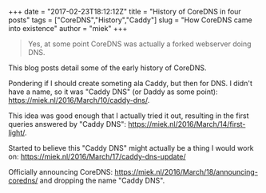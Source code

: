 +++
date = "2017-02-23T18:12:12Z"
title = "History of CoreDNS in four posts"
tags = ["CoreDNS","History","Caddy"]
slug = "How CoreDNS came into existence"
author = "miek"
+++

> Yes, at some point CoreDNS was actually a forked webserver doing DNS.

This blog posts detail some of the early history of CoreDNS.

Pondering if I should create someting ala Caddy, but then for DNS. I didn't have a name,
so it was "Caddy DNS" (or Daddy as some point): <https://miek.nl/2016/March/10/caddy-dns/>.

This idea was good enough that I actually tried it out, resulting in the first queries answered
by "Caddy DNS": <https://miek.nl/2016/March/14/first-light/>.

Started to believe this "Caddy DNS" might actually be a thing I would work on:
<https://miek.nl/2016/March/17/caddy-dns-update/>

Officially announcing CoreDNS: <https://miek.nl/2016/March/18/announcing-coredns/> and dropping
the name "Caddy DNS".
